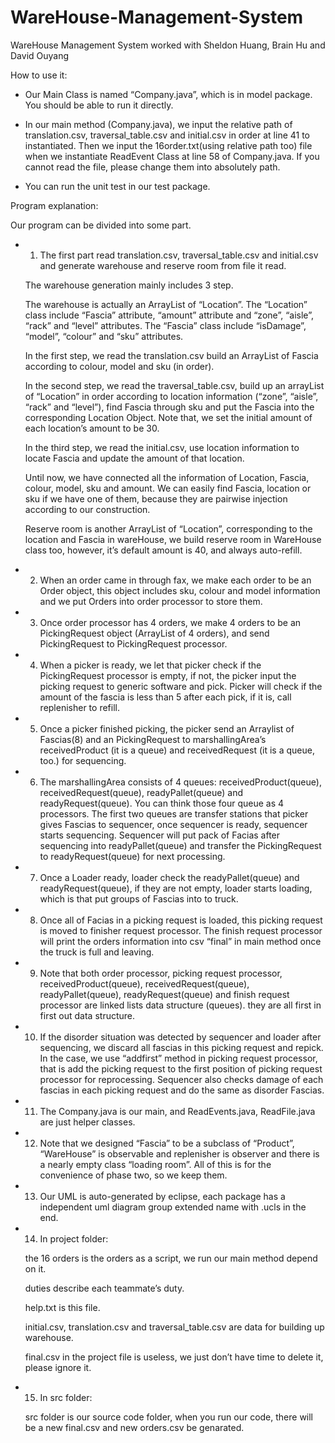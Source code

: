 # WareHouse-Management-System
WareHouse Management System worked with Sheldon Huang, Brain Hu and David Ouyang  

How to use it:

  - Our Main Class is named “Company.java”, which is in model package. You should be able to run it directly.


  - In our main method (Company.java), we input the relative path of translation.csv, traversal_table.csv and initial.csv in order at line     41 to instantiated. Then we input the 16order.txt(using relative path too) file when we instantiate ReadEvent Class at line 58 of         Company.java. If you cannot read the file, please change them into absolutely path.
 

  - You can run the unit test in our test package.


Program explanation:

Our program can be divided into some part. 

  - 1. The first part read translation.csv, traversal_table.csv and initial.csv and generate warehouse and reserve room from file it read. 

    The warehouse generation mainly includes 3 step. 

    The warehouse is actually an ArrayList of “Location”. 
    The “Location” class include “Fascia” attribute, “amount” attribute and “zone”, “aisle”, “rack” and “level” attributes. 
    The “Fascia” class include “isDamage”, “model”, “colour” and “sku” attributes.

    In the first step, we read the translation.csv build an ArrayList of Fascia according to colour, model and sku (in order).

    In the second step, we read the traversal_table.csv, build up an arrayList of “Location” in order according to location information       (“zone”, “aisle”, “rack” and “level”), find Fascia through sku and put the Fascia into the corresponding Location Object. Note that,       we set the initial amount of each location’s amount to be 30.

    In the third step, we read the initial.csv, use location information to locate Fascia and update the amount of that location.

    Until now, we have connected all the information of Location, Fascia, colour, model, sku and amount. We can easily find Fascia,           location or sku if we have one of them, because they are pairwise injection according to our construction.

    Reserve room is another ArrayList of “Location”, corresponding to the location and Fascia in wareHouse, we build reserve room in           WareHouse class too, however, it’s default amount is 40, and always auto-refill.

  - 2. When an order came in through fax, we make each order to be an Order object, this object includes sku, colour and model information     and we put Orders into order processor to store them. 

  - 3. Once order processor has 4 orders, we make 4 orders to be an PickingRequest object (ArrayList of 4 orders), and send PickingRequest     to PickingRequest processor.


  - 4. When a picker is ready, we let that picker check if the PickingRequest processor is empty, if not, the picker input the picking         request to generic software and pick. Picker will check if the amount of the fascia is less than 5 after each pick, if it is, call         replenisher to refill.


  - 5. Once a picker finished picking, the picker send an Arraylist of Fascias(8) and an PickingRequest to marshallingArea’s                  receivedProduct (it is a queue) and receivedRequest (it is a queue, too.) for sequencing.


  - 6. The marshallingArea consists of 4 queues: receivedProduct(queue), receivedRequest(queue), readyPallet(queue) and                       readyRequest(queue). You can think those four queue as 4 processors. The first two queues are transfer stations that picker gives         Fascias to sequencer, once sequencer is ready, sequencer starts sequencing. Sequencer will put pack of Facias after sequencing into       readyPallet(queue) and transfer the PickingRequest to readyRequest(queue) for next processing.


  - 7. Once a Loader ready, loader check the readyPallet(queue) and readyRequest(queue), if they are not empty, loader starts loading,         which is that put groups of Fascias into to truck.


  - 8. Once all of Facias in a picking request is loaded, this picking request is moved to finisher request processor. The finish request     processor will print the orders information into csv “final” in main method once the truck is full and leaving.


  - 9. Note that both order processor, picking request processor, receivedProduct(queue), receivedRequest(queue), readyPallet(queue),         readyRequest(queue) and finish request processor are linked lists data structure (queues). they are all first in first out data           structure.


  - 10. If the disorder situation was detected by sequencer and loader after sequencing, we discard all fascias in this picking request       and repick. In the case, we use “addfirst” method in picking request processor, that is add the picking request to the first position     of picking request processor for reprocessing. Sequencer also checks damage of each fascias in each picking request and do the same as     disorder Fascias.


  - 11. The Company.java is our main, and ReadEvents.java, ReadFile.java are just helper classes.



  - 12. Note that we designed “Fascia” to be a subclass of “Product”, “WareHouse” is observable and replenisher is observer and there is a     nearly empty class “loading room”. All of this is for the convenience of phase two, so we keep them.

  - 13. Our UML is auto-generated by eclipse, each package has a independent uml diagram group extended name with .ucls in the end.


  - 14. In project folder:

    the 16 orders is the orders as a script, we run our main method depend on it. 

    duties describe each teammate’s duty.

    help.txt is this file.

    initial.csv, translation.csv and traversal_table.csv are data for building up warehouse.

    final.csv in the project file is useless, we just don’t have time to delete it, please ignore it.



   - 15. In src folder:

     src folder is our source code folder, when you run our code, there will be a new final.csv and new orders.csv be genarated.
 
